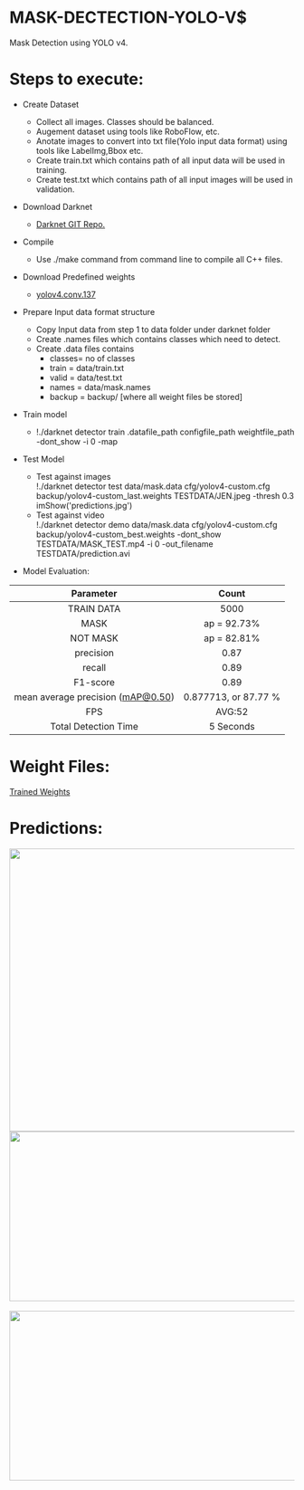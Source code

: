 # MASK-DECTECTION-YOLO-V$
Mask Detection using YOLO v4. 

# Steps to execute:
-  Create Dataset
    * Collect all images. Classes should be balanced.
    * Augement dataset using tools like RoboFlow, etc.
    * Anotate images to convert into txt file(Yolo input data format) using tools like LabelImg,Bbox etc.
    * Create train.txt which contains path of all input data will be used in training.
    * Create test.txt which contains path of all input images will be used in validation.

- Download Darknet
  * <a href = "https://github.com/AlexeyAB/darknet.git">Darknet GIT Repo.</a>

- Compile 
  * Use ./make command from command line to compile all C++ files.

- Download Predefined weights
  * <a href="https://github.com/AlexeyAB/darknet/releases/download/darknet_yolo_v3_optimal/yolov4.conv.137">yolov4.conv.137</a>

- Prepare Input data format structure
  * Copy Input data from step 1 to data folder under darknet folder
  * Create .names files which contains classes which need to detect.
  * Create .data files contains
    - classes= no of classes
    - train  = data/train.txt  
    - valid  = data/test.txt  
    - names  = data/mask.names  
    - backup = backup/ [where all weight files be stored]

- Train model 
  * !./darknet detector train .datafile_path configfile_path weightfile_path -dont_show -i 0 -map 

- Test Model
  * Test against images<br>
   !./darknet detector test data/mask.data cfg/yolov4-custom.cfg backup/yolov4-custom_last.weights TESTDATA/JEN.jpeg  -thresh 0.3
 imShow('predictions.jpg')
  * Test against video<br>
    !./darknet detector demo data/mask.data cfg/yolov4-custom.cfg backup/yolov4-custom_best.weights -dont_show TESTDATA/MASK_TEST.mp4 -i 0 -out_filename TESTDATA/prediction.avi
    
    
 - Model Evaluation: 
 
| Parameter | Count |
| :---: | :---: |
| TRAIN DATA | 5000 |
| MASK | ap = 92.73%  |
| NOT MASK | ap = 82.81% |
| precision | 0.87 |
| recall | 0.89 |
| F1-score | 0.89 |
| mean average precision (mAP@0.50) | 0.877713, or 87.77 % |
| FPS | AVG:52 |
| Total Detection Time | 5 Seconds |

# Weight Files:
<a href = "https://drive.google.com/drive/folders/15auDz5V4IdwyGdlZ8N5GWeqvPPOJ7xcQ?usp=sharing">Trained Weights</a>



# Predictions:
<img src="https://github.com/maha-prathamesh/MASK-DECTECTION-YOLO-V4-/blob/main/Pred.gif" height="500" width="800"/>
<br>
<img src="https://github.com/maha-prathamesh/MASK-DECTECTION-YOLO-V4-/blob/main/TEST_DATA_PRED_2.jpg" height="300" width="600"/>
</br></br>
<img src="https://github.com/maha-prathamesh/MASK-DECTECTION-YOLO-V4-/blob/main/predictions.jpg" height="300" width="600"/>

